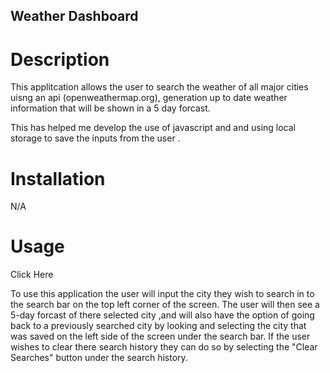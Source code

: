 ## Weather Dashboard

# Description
This applitcation allows the user to search the weather of all major cities uisng an api (openweathermap.org), generation up to date weather information that will
be shown in a 5 day forcast.

This has helped me develop the use of javascript and and using local storage to save the inputs from the user .

# Installation
N/A

# Usage
<link https://rickster1999.github.io/weather-dashboard/>Click Here</link>

To use this application the user will input the city they wish to search in to the search bar on the top left corner of the screen. The user will then see a 5-day forcast of there selected city ,and will also have the option of going back to a previously searched city by looking and selecting the city that was saved on the left side of the screen under the search bar.
If the user wishes to clear there search history they can do so by selecting the "Clear Searches" button under the search history.
<img scr=./assets/images/screenshot.jpg/>
